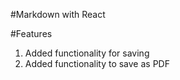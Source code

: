 #Markdown with React

#Features
1. Added functionality for saving
2. Added functionality to save as PDF